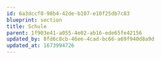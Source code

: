 ```yaml
---
id: 6a3dccf0-98b4-42de-b107-e10f25db7c83
blueprint: section
title: Schule
parent: 1f903e41-a055-4e02-ab16-ede65fe42156
updated_by: 8fd6c8cb-46ee-4cad-bc66-a69f940d8a9d
updated_at: 1673994726
---
```

